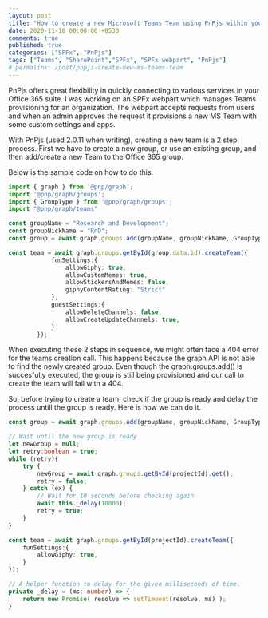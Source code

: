 ```yaml
---
layout: post
title: "How to create a new Microsoft Teams Team using PnPjs within your SPFx components"
date: 2020-11-18 00:00:00 +0530
comments: true
published: true
categories: ["SPFx", "PnPjs"]
tags: ["Teams", "SharePoint","SPFx", "SPFx webpart", "PnPjs"]
# permalink: /post/pnpjs-create-new-ms-teams-team
---
```


PnPjs offers great flexibility in quickly connecting to various services in your Office 365 suite. I was working on an SPFx webpart which manages Teams provisioning for an organization. The webpart accepts requests from users and when an admin approves the request it provisions a new MS Team with some custom settings and apps.

With PnPjs (used 2.0.11 when writing), creating a new team is a 2 step process. First we have to create a new group, or use an existing group, and then add/create a new Team to the Office 365 group.

Below is the sample code on how to do this.

```typescript
import { graph } from '@pnp/graph';
import '@pnp/graph/groups';
import { GroupType } from '@pnp/graph/groups';
import "@pnp/graph/teams"

const groupName = "Research and Development";
const groupNickName = "RnD";
const group = await graph.groups.add(groupName, groupNickName, GroupType.Office365);

const team = await graph.groups.getById(group.data.id).createTeam({
            funSettings:{
                allowGiphy: true,
                allowCustomMemes: true,
                allowStickersAndMemes: false,
                giphyContentRating: "Strict"
            },
            guestSettings:{
                allowDeleteChannels: false,
                allowCreateUpdateChannels: true,
            }
        });
```

When executing these 2 steps in sequence, we might often face a 404 error for the teams creation call. This happens because the graph API is not able to find the newly created group. Even though the graph.groups.add() is succesfully executed, the group is still being provisioned and our call to create the team will fail with a 404.

So, before trying to create a team, check if the group is ready and delay the process untill the group is ready. 
Here is how we can do it.

```typescript
const group = await graph.groups.add(groupName, groupNickName, GroupType.Office365);

// Wait until the new group is ready
let newGroup = null;
let retry:boolean = true;
while (retry){
    try {
        newGroup = await graph.groups.getById(projectId).get();
        retry = false;
    } catch (ex) {
        // Wait for 10 seconds before checking again
        await this._delay(10000);
        retry = true;
    }
}

const team = await graph.groups.getById(projectId).createTeam({
    funSettings:{
        allowGiphy: true,
    }
});

// A helper function to delay for the given milliseconds of time.
private _delay = (ms: number) => {
    return new Promise( resolve => setTimeout(resolve, ms) );
}
```